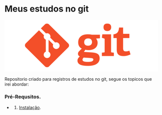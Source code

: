 # Meus estudos no git

![alt text](/img/logo-git.png)

Repositorio criado para registros de estudos no git, segue os topicos que irei abordar:

### Pré-Requsitos.

- 1. [Instalação](01-pre-requisitos/01-instalacao).

